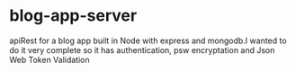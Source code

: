 # blog-app-server
apiRest for a blog app built in Node with express and mongodb.I wanted to do it very complete so it has authentication, psw encryptation and Json Web Token Validation
